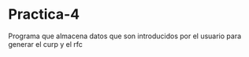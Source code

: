 # Practica-4
Programa que almacena datos que son introducidos por el usuario para generar el curp y el rfc
